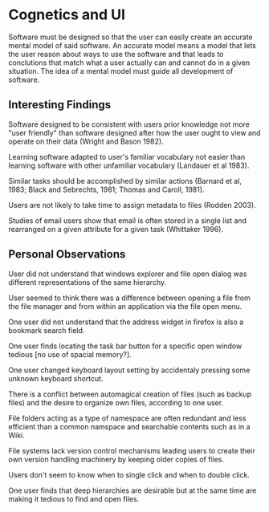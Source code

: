 
Cognetics and UI
================

Software must be designed so that the user can easily create an accurate mental model of said software. An accurate model means a model that lets the user reason about ways to use the software and that leads to conclutions that match what a user actually can and cannot do in a given situation. The idea of a mental model must guide all development of software.


Interesting Findings
--------------------
Software designed to be consistent with users prior knowledge not more "user friendly" than software designed after how the user ought to view and operate on their data (Wright and Bason 1982).

Learning software adapted to user's familiar vocabulary not easier than learning software with other unfamiliar vocabulary (Landauer et al 1983). 

Similar tasks should be accomplished by similar actions (Barnard et al, 1983; Black and Sebrechts, 1981; Thomas and Caroll, 1981).

Users are not likely to take time to assign metadata to files (Rodden 2003).

Studies of email users show that email is often stored in a single list and rearranged on a given attribute for a given task (Whittaker 1996).


Personal Observations
---------------------
User did not understand that windows explorer and file open dialog was different representations of the same hierarchy.

User seemed to think there was a difference between opening a file from the file manager and from within an application via the file open menu.

One user did not understand that the address widget in firefox is also a bookmark search field.

One user finds locating the task bar button for a specific open window tedious [no use of spacial memory?].

One user changed keyboard layout setting by accidentaly pressing some unknown keyboard shortcut.

There is a conflict between automagical creation of files (such as backup files) and the desire to organize own files, according to one user.

File folders acting as a type of namespace are often redundant and less efficient than a common namspace and searchable contents such as in a Wiki. 

File systems lack version control mechanisms leading users to create their own version handling machinery by keeping older copies of files.

Users don't seem to know when to single click and when to double click.

One user finds that deep hierarchies are desirable but at the same time are making it tedious to find and open files.
